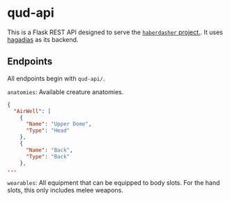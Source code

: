# qud-api

This is a Flask REST API designed to serve the [`haberdasher` project.](https://github.com/trashmonks/haberdasher). It uses [hagadias](https://github.com/trashmonks/hagadias) as its backend.

## Endpoints
All endpoints begin with `qud-api/`.

`anatomies`: Available creature anatomies.
```json
{
  "AirWell": [
    {
      "Name": "Upper Dome", 
      "Type": "Head"
    }, 
    {
      "Name": "Back", 
      "Type": "Back"
    }, 
...
```
`wearables`: All equipment that can be equipped to body slots. For the hand slots, this only includes melee weapons.
```json

```